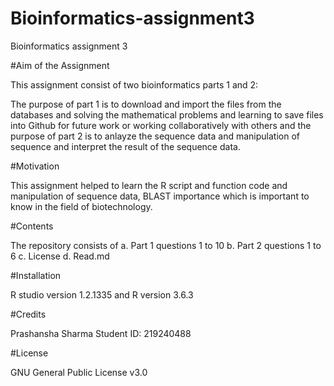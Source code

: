 # Bioinformatics-assignment3
Bioinformatics assignment 3

#Aim of the Assignment 

This assignment consist of two bioinformatics parts 1 and 2:

The purpose of part 1 is to download and import the files from the databases and solving the mathematical problems and learning to save files into Github for future work or working collaboratively with others and the purpose of part 2 is to anlayze the sequence data and manipulation of sequence and interpret the result of the sequence data.

#Motivation

This assignment helped to learn the R script and function code and manipulation of sequence data, BLAST importance which is important to know in the field of biotechnology.

#Contents

The repository consists of 
a. Part 1 questions 1 to 10 
b. Part 2 questions 1 to 6
c. License 
d. Read.md 

#Installation 

R studio version 1.2.1335 and R version 3.6.3

#Credits

Prashansha Sharma 
Student ID: 219240488

#License

GNU General Public License v3.0
